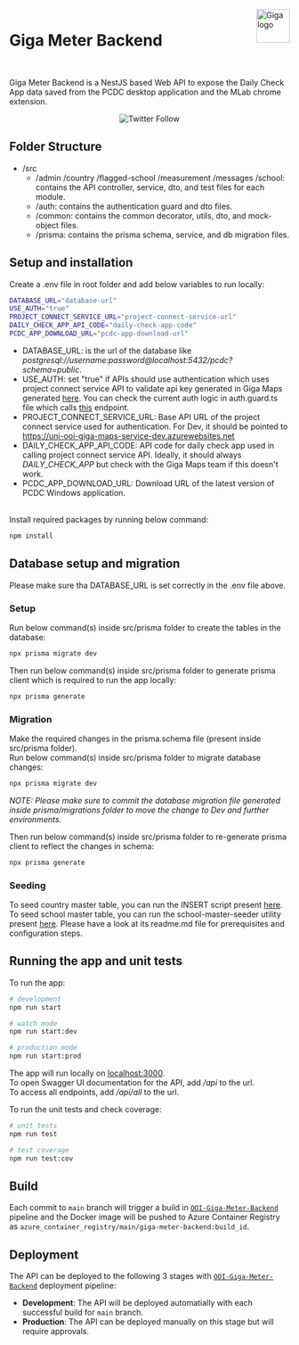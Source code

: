 <a href="https://giga.global/">
    <img src="https://s41713.pcdn.co/wp-content/uploads/2018/11/2020.05_GIGA-visual-identity-guidelines_v1-25.png" alt="Giga logo" title="Giga" align="right" height="60"/>
</a>

# Giga Meter Backend

<br>

Giga Meter Backend is a NestJS based Web API to expose the Daily Check App data saved from the PCDC desktop application and the MLab chrome extension.

<div align="center">

![Twitter Follow](https://img.shields.io/twitter/follow/gigaglobal)

</div>

## Folder Structure
- /src
  - /admin /country /flagged-school /measurement /messages /school: contains the API controller, service, dto, and test files for each module.
  - /auth: contains the authentication guard and dto files.
  - /common: contains the common decorator, utils, dto, and mock-object files.
  - /prisma: contains the prisma schema, service, and db migration files.

## Setup and installation
Create a .env file in root folder and add below variables to run locally:

```bash
DATABASE_URL="database-url"
USE_AUTH="true"
PROJECT_CONNECT_SERVICE_URL="project-connect-service-url"
DAILY_CHECK_APP_API_CODE="daily-check-app-code"
PCDC_APP_DOWNLOAD_URL="pcdc-app-download-url"
```
- DATABASE_URL: is the url of the database like <i>postgresql://username:password@localhost:5432/pcdc?schema=public</i>.
- USE_AUTH: set "true" if APIs should use authentication which uses project connect service API to validate api key generated in Giga Maps generated [here](https://uni-ooi-giga-maps-frontend-dev.azurewebsites.net/docs/explore-api). You can check the current auth logic in auth.guard.ts file which calls [this](https://uni-ooi-giga-maps-service-dev.azurewebsites.net/api/v1/#/Validate%20Api%20Key/get_api_v1_validate_api_key__apiCode_) endpoint.
- PROJECT_CONNECT_SERVICE_URL: Base API URL of the project connect service used for authentication. For Dev, it should be pointed to https://uni-ooi-giga-maps-service-dev.azurewebsites.net
- DAILY_CHECK_APP_API_CODE: API code for daily check app used in calling project connect service API. Ideally, it should always <i>DAILY_CHECK_APP</i> but check with the Giga Maps team if this doesn't work.
- PCDC_APP_DOWNLOAD_URL: Download URL of the latest version of PCDC Windows application.

<br />
Install required packages by running below command:

```bash
npm install
```

## Database setup and migration

Please make sure tha DATABASE_URL is set correctly in the .env file above.<br />
### Setup
Run below command(s) inside src/prisma folder to create the tables in the database:

```bash
npx prisma migrate dev
```

Then run below command(s) inside src/prisma folder to generate prisma client which is required to run the app locally:

```bash
npx prisma generate
```

### Migration
Make the required changes in the prisma.schema file (present inside src/prisma folder). <br />
Run below command(s) inside src/prisma folder to migrate database changes:

```bash
npx prisma migrate dev
```
<i>NOTE: Please make sure to commit the database migration file generated inside prisma/migrations folder to move the change to Dev and further environments.</i>

Then run below command(s) inside src/prisma folder to re-generate prisma client to reflect the changes in schema:

```bash
npx prisma generate
```

### Seeding
To seed country master table, you can run the INSERT script present [here](https://github.com/unicef/giga-meter-backend/blob/main/src/prisma/scripts/country-insert-script.sql).
<br/>
To seed school master table, you can run the school-master-seeder utility present [here](https://github.com/unicef/giga-meter-backend/tree/main/utility/school-master-seeder). Please have a look at its readme.md file for prerequisites and configuration steps.

## Running the app and unit tests
To run the app:
```bash
# development
npm run start

# watch mode
npm run start:dev

# production mode
npm run start:prod
```
The app will run locally on [localhost:3000](http://localhost:3000/).
<br />
To open Swagger UI documentation for the API, add <i>/api</i> to the url.
<br />
To access all endpoints, add <i>/api/all</i> to the url.

To run the unit tests and check coverage:

```bash
# unit tests
npm run test

# test coverage
npm run test:cov
```

## Build

Each commit to ```main``` branch will trigger a build in [```OOI-Giga-Meter-Backend```](https://unicef.visualstudio.com/OI-Connect/_build?definitionId=1386) pipeline and the Docker image will be pushed to Azure Container Registry as ```azure_container_registry/main/giga-meter-backend:build_id```.

## Deployment

The API can be deployed to the following 3 stages with [```OOI-Giga-Meter-Backend```](https://unicef.visualstudio.com/OI-Connect/_release?_a=releases&definitionId=8) deployment pipeline:

- **Development**: The API will be deployed automatially with each successful build for ```main``` branch.
- **Production**: The API can be deployed manually on this stage but will require approvals.
